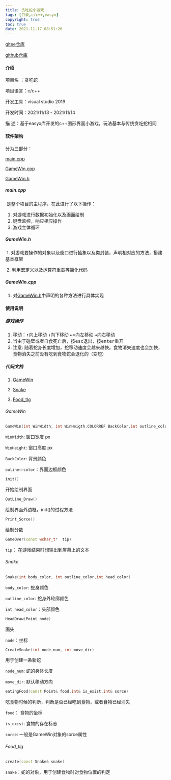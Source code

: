 ```yaml
---
title: 贪吃蛇小游戏
tags: [目录,c/c++,easyx]
copyright: true
toc: true
date: 2021-11-17 08:51:26
---
```


[gitee仓库](https://gitee.com/xiaomo-xty/eating-snake)

[github仓库](https://github.com/xiaomo-xty/EatingSnake)

#### 介绍

项目名    ：贪吃蛇

项目语言：c/c++

开发工具：visual studio 2019 

开发时间：2021/11/13 - 2021/11/14

描        述：基于easyx库开发的c++图形界面小游戏，玩法基本与传统贪吃蛇相同

<!--more-->

#### 软件架构

分为三部分：

[main.cpp](#####main.cpp)

[GameWin.cpp](#####GameWin.cpp)

[GameWin.h](#####GameWin.h)

##### main.cpp

​    是整个项目的主程序，在此进行了以下操作：

1. 对游戏进行数据初始化以及画面绘制
2. 键盘监控，响应相应操作
3. 游戏主体循环

##### GameWin.h

​    1. 对游戏要操作的对象以及窗口进行抽象以及类封装，声明相对应的方法，搭建基本框架

​    2. 利用宏定义以及运算符重载等简化代码

##### GameWin.cpp

1. 对[GameWin.h](#####GameWin.h)中声明的各种方法进行具体实现

#### 使用说明

##### 游戏操作

1. 移动：<kbd>↑</kbd>向上移动  <kbd>↓</kbd>向下移动  <kbd>←</kbd>>向左移动  <kbd>→</kbd>向右移动
2. 当由于碰壁或者自食死亡后，按<kbd>esc</kbd>退出，按<kbd>enter</kbd>重开
3. 注意: 随着蛇身长度增加，蛇移动速度会越来越快。食物消失速度也会加快，食物消失之前没有吃到食物蛇会退化的（变短）

##### 代码文档

1. [GameWin](######GameWin)

2. [Snake](######Snake)

3. [Food_tlg](######Food_tlg)

###### GameWin

```c++
GameWin(int WinWidth, int WinHeigth,COLORREF BackColor,int outline_color)
```

`WinWidth`: 窗口宽度 px

`WinHeight`: 窗口高度 px

`BackColor`: 背景颜色

`ouline——color`：界面边框颜色

```c++
init()
```

开始绘制界面

```c++
OutLine_Draw()
```

绘制界面外边框，init()的过程方法

```c++
Print_Sorce()
```

绘制分数

```c++
GameOver(const wchar_t*  tip)
```

`tip`： 在游戏结束时想输出到屏幕上的文本

###### Snake

```c++
Snake(int body_color, int outline_color,int head_color)
```

`body_color`: 蛇身颜色

`outline_color`: 蛇身外轮廓颜色

`int head_color`：头部颜色

```c++
HeadDraw(Point node)
```

画头

`node`：坐标

```c++
CreateSnake(int node_num, int move_dir)
```

用于创建一条新蛇

`node_num`: 蛇的身体长度

`move_dir`: 默认移动方向

```c++
eatingFood(const Point& food,int& is_exist,int& sorce)
```

吃食物时候的判断，判断是否已经吃到食物，或者食物已经消失

`food`： 食物的坐标

`is_exist`: 食物的存在标志

`sorce`: 一般是GameWin对象的sorce属性

###### Food_tlg

```c++
create(const Snake& snake)
```

`snake`：蛇的对象，用于创建食物时对食物位置的判定